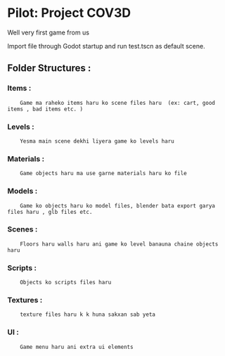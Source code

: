 # Pilot: Project COV3D
Well very first game from us

Import file through Godot startup and run test.tscn as default scene.


## Folder Structures :

### Items : 
        Game ma raheko items haru ko scene files haru  (ex: cart, good items , bad items etc. )
### Levels :
        Yesma main scene dekhi liyera game ko levels haru 
### Materials :
        Game objects haru ma use garne materials haru ko file
### Models :
        Game ko objects haru ko model files, blender bata export garya files haru , glb files etc.
### Scenes :
        Floors haru walls haru ani game ko level banauna chaine objects haru 
### Scripts :
        Objects ko scripts files haru 
### Textures :
        texture files haru k k huna sakxan sab yeta
### UI :
        Game menu haru ani extra ui elements
